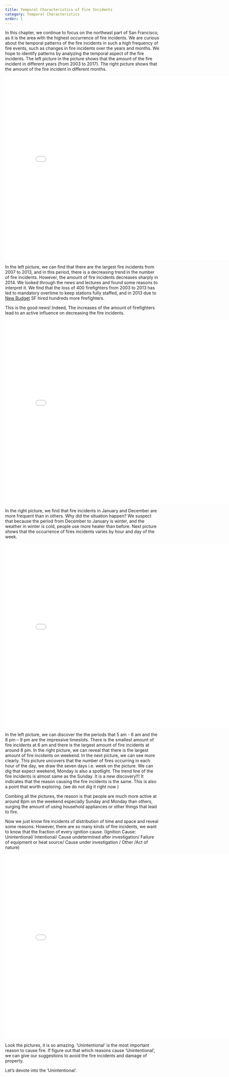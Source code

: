 ```yaml
---
title: Temporal Characteristics of Fire Incidents
category: Temporal Characteristics
order: 1
---
```


In this chapter, we continue to focus on the northeast part of San Francisco, as it is the area with the highest occurrence of fire incidents. We are curious about the temporal patterns of the fire incidents in such a high frequency of fire events, such as changes in fire incidents over the years and months. We hope to identify patterns by analyzing the temporal aspect of the fire incidents. The left picture in the picture shows that the amount of the fire incident in different years (from 2003 to 2017). The right picture shows that the amount of the fire incident in different months. 

<embed 
       type="text/html" 
       src="/images/temporal_year_month.html"
       width="800"
       height="600"
       >    

In the left picture, we can find that there are the largest fire incidents from 2007 to 2013, and in this period, there is a decreasing trend in the number of fire incidents. However, the amount of fire incidents decreases sharply in 2014. We looked through the news and lectures and found some reasons to interpret it. We find that the loss of 400 firefighters from 2003 to 2013 has led to mandatory overtime to keep stations fully staffed, and in 2013 due to [New Budget](https://www.cbsnews.com/sanfrancisco/news/new-sf-budget-allows-for-hundreds-more-police-officers-firefighters/) SF hired hundreds more firefighters. 

This is the good news! Indeed, The increases of the amount of firefighters lead to an active influence on decreasing the fire incidents.

<embed 
       type="text/html" 
       src="/images/temporal_hour_week.html"
       width="800"
       height="600"
       >    

In the right picture, we find that fire incidents in January and December are more frequent than in others. Why did the situation happen? We suspect that because the period from December to January is winter, and the weather in winter is cold, people use more heater than before.
Next picture shows that the occurrence of fires incidents varies by hour and day of the week.

<embed 
       type="text/html" 
       src="/images/temporal168.html"
       width="800"
       height="600"
       >    

In the left picture, we can discover the the periods that 5 am - 6 am and the 8 pm – 9 pm are the impressive timeslots. There is the smallest amount of fire incidents at 6 am and there is the largest amount of fire incidents at around 8 pm. In the right picture, we can reveal that there is the largest amount of fire incidents on weekend.
In the next picture, we can see more clearly. This picture uncovers that the number of fires occurring in each hour of the day, we draw the seven days i.e. week on the picture. We can dig that expect weekend, Monday is also a spotlight. The trend line of the fire incidents is almost same as the Sunday. It is a new discovery!!! It indicates that the reason causing the fire incidents is the same. This is also a point that worth exploring. (we do not dig it right now )

Combing all the pictures, the reason is that people are much more active at around 8pm on the weekend especially Sunday and Monday than others, surging the amount of using household appliances or other things that lead to fire.

Now we just know fire incidents of distribution of time and space and reveal some reasons. However, there are so many kinds of fire incidents, we want to know that the fraction of every ignition cause. (Ignition Cause: Unintentional/ Intentional/ Cause undetermined after investigation/ Failure of equipment or heat source/ Cause under investigation / Other /Act of nature)

<embed 
       type="text/html" 
       src="/images/render.html"
       width="800"
       height="600"
       >    
       
Look the pictures, it is so amazing. ‘Unintentional’ is the most important reason to cause fire. If figure out that which reasons cause ‘Unintentional’, we can give our suggestions to avoid the fire incidents and damage of property.

Let’s devote into the ‘Unintentional’.


